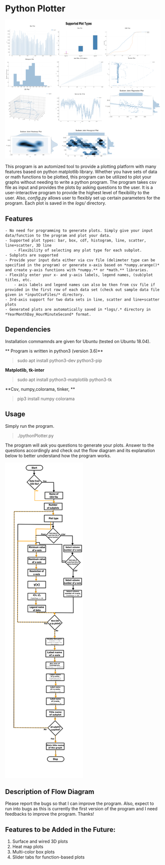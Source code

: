 # Python Plotter

![Screenshot](supportedPlots.png "PythonPlotter")

This program is an automized tool to provide a plotting platform with many features based on python matplotlib library. Whether you have sets of data or math functions to be plotted, this program can be utilized to plot your graphs without needing to write a python program. 
The program takes csv file as input and provides the plots by asking questions to the user. It is a user-interactive program to provide the highest level of flexibility to the user. Also, *config.py* allows user to flexibly set up certain parameters for the program. 
Each plot is saved in the *logs/* directory. 


## Features
	- No need for programming to generate plots. Simply give your input data/function to the program and plot your data. 
	- Supported plot types: bar, box, cdf, histogram, line, scatter, line+scatter, 3D line
		- Flexibility of selecting any plot type for each subplot.
	- Subplots are supported
	- Provide your input data either via csv file (delimeter type can be specified in the program) or generate x-axis based on *numpy.arange()* and create y-axis functions with *numpy.** or *math.** libraries.
	- Flexibly enter your x- and y-axis labels, legend names, (sub)plot titles, etc.
		- axis labels and legend names can also be tken from csv file if provided in the first row of each data set (check out sample data file given in *inputCsvFiles/* directory.
	- 3rd-axis support for two data sets in line, scatter and line+scatter plots
	- Generated plots are automatically saved in *logs/.* directory in  *YearMonthDay_HourMinuteSecond* format. 

## Dependencies

Installation commamnds are given for Ubuntu (tested on Ubuntu 18.04).

** Program is written in python3 (version 3.6)**

> sudo apt install python3-dev python3-pip

**Matplotlib, tk-inter**

> sudo apt install python3-matplotlib python3-tk

**Csv, numpy,colorama, tinker, **

> pip3 install numpy colorama

## Usage

Simply run the program.

> ./pythonPlotter.py

The program will ask you questions to generate your plots. Answer to the questions accordingly and check out the flow diagram and its explanation below to better understand how the program works. 

![Screenshot](flowDiagram.png "Flow Diagram of PythonPlotter")

## Description of Flow Diagram
	
Please report the bugs so that I can improve the program. Also, expect to run into bugs as this is currently the first version of the program and I need feedbacks to improve the program. Thanks!
## Features to be Added in the Future:
1. Surface and wired 3D plots
2. Heat map plots
3. Multi-color box plots
4. Slider tabs for function-based plots 